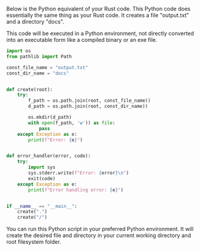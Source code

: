 Below is the Python equivalent of your Rust code. This Python code does essentially the same thing as your Rust code. It creates a file "output.txt" and a directory "docs". 

This code will be executed in a Python environment, not directly converted into an executable form like a compiled binary or an exe file.

```python
import os
from pathlib import Path

const_file_name = "output.txt"
const_dir_name = "docs"


def create(root):
    try:
        f_path = os.path.join(root, const_file_name))
        d_path = os.path.join(root, const_dir_name))

        os.mkdir(d_path)
        with open(f_path, 'w')) as file:
            pass
    except Exception as e:
        print(f"Error: {e}")


def error_handler(error, code):
    try:
        import sys
        sys.stderr.write(f"Error: {error}\n")
        exit(code)
    except Exception as e:
        print(f"Error handling error: {e}")


if __name__ == "__main__":
    create(".")
    create("/")
```
You can run this Python script in your preferred Python environment. It will create the desired file and directory in your current working directory and root filesystem folder.
